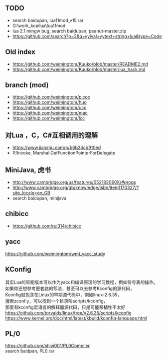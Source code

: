 ## TODO  
* search baidupan, lua11mod_v15.rar  
* G:\work_kopilua\lua11mod  
* lua 2.1 mingw bug, search baidupan, peanut-master.zip  
* https://github.com/search?p=3&q=yylval+yytext+string+lua&type=Code  

## Old index    
* https://github.com/weimingtom/Kuuko/blob/master/README2.md  
* https://github.com/weimingtom/Kuuko/blob/master/lua_hack.md    

## branch (mod)  
* https://github.com/weimingtom/picoc  
* https://github.com/weimingtom/huo  
* https://github.com/weimingtom/ucc  
* https://github.com/weimingtom/mac  
* https://github.com/weimingtom/lcc  

## 对Lua ，C，C#互相调用的理解  
* https://www.jianshu.com/p/b6b24cb910ed  
* P/Invoke, Marshal.GetFunctionPointerForDelegate  

## MiniJava, 虎书  
* http://www.cambridge.org/us/features/052182060X/#progs  
* http://www.cambridge.org/gb/knowledge/isbn/item1170327/?site_locale=en_GB  
* search baidupan, minijava  

## chibicc  
* https://github.com/rui314/chibicc  

## yacc  
https://github.com/weimingtom/wmt_yacc_study  

## KConfig  
其实Lua的早期版本可以作为yacc和编译原理的学习教程，例如符号表的操作。  
如果你还想参考更套路的写法，甚至可以去参考Kconfig的源代码，  
Kconfig就包含在Linux的早期源代码中，例如linux-2.6.35，  
搜索zconf.y，可以找到一个目录叫scripts/kconfig，  
那里有kconfig宏语言的解释器源代码，只是可能移植性不太好  
https://github.com/torvalds/linux/tree/v2.6.35/scripts/kconfig  
https://www.kernel.org/doc/html/latest/kbuild/kconfig-language.html  

## PL/0  
https://github.com/shiyi001/PL0Compiler  
search baidpan, PL0.rar    
